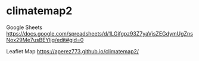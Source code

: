 # climatemap2
Google Sheets https://docs.google.com/spreadsheets/d/1LGifgpz93Z7yaVjsZEGdymUgZnsNox29Me7usBEYljg/edit#gid=0

Leaflet Map https://aperez773.github.io/climatemap2/
